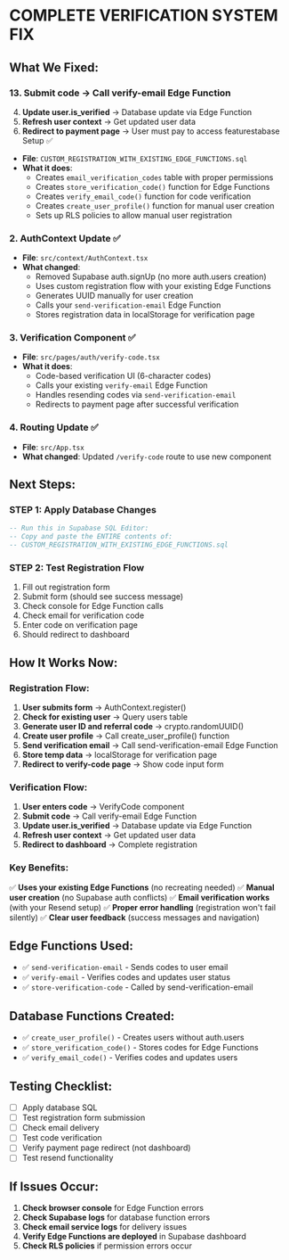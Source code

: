 # COMPLETE VERIFICATION SYSTEM FIX

## What We Fixed:

### 13. **Submit code** → Call verify-email Edge Function

4. **Update user.is_verified** → Database update via Edge Function
5. **Refresh user context** → Get updated user data
6. **Redirect to payment page** → User must pay to access featurestabase Setup ✅

- **File**: `CUSTOM_REGISTRATION_WITH_EXISTING_EDGE_FUNCTIONS.sql`
- **What it does**:
  - Creates `email_verification_codes` table with proper permissions
  - Creates `store_verification_code()` function for Edge Functions
  - Creates `verify_email_code()` function for code verification
  - Creates `create_user_profile()` function for manual user creation
  - Sets up RLS policies to allow manual user registration

### 2. AuthContext Update ✅

- **File**: `src/context/AuthContext.tsx`
- **What changed**:
  - Removed Supabase auth.signUp (no more auth.users creation)
  - Uses custom registration flow with your existing Edge Functions
  - Generates UUID manually for user creation
  - Calls your `send-verification-email` Edge Function
  - Stores registration data in localStorage for verification page

### 3. Verification Component ✅

- **File**: `src/pages/auth/verify-code.tsx`
- **What it does**:
  - Code-based verification UI (6-character codes)
  - Calls your existing `verify-email` Edge Function
  - Handles resending codes via `send-verification-email`
  - Redirects to payment page after successful verification

### 4. Routing Update ✅

- **File**: `src/App.tsx`
- **What changed**: Updated `/verify-code` route to use new component

## Next Steps:

### STEP 1: Apply Database Changes

```sql
-- Run this in Supabase SQL Editor:
-- Copy and paste the ENTIRE contents of:
-- CUSTOM_REGISTRATION_WITH_EXISTING_EDGE_FUNCTIONS.sql
```

### STEP 2: Test Registration Flow

1. Fill out registration form
2. Submit form (should see success message)
3. Check console for Edge Function calls
4. Check email for verification code
5. Enter code on verification page
6. Should redirect to dashboard

## How It Works Now:

### Registration Flow:

1. **User submits form** → AuthContext.register()
2. **Check for existing user** → Query users table
3. **Generate user ID and referral code** → crypto.randomUUID()
4. **Create user profile** → Call create_user_profile() function
5. **Send verification email** → Call send-verification-email Edge Function
6. **Store temp data** → localStorage for verification page
7. **Redirect to verify-code page** → Show code input form

### Verification Flow:

1. **User enters code** → VerifyCode component
2. **Submit code** → Call verify-email Edge Function
3. **Update user.is_verified** → Database update via Edge Function
4. **Refresh user context** → Get updated user data
5. **Redirect to dashboard** → Complete registration

### Key Benefits:

✅ **Uses your existing Edge Functions** (no recreating needed)
✅ **Manual user creation** (no Supabase auth conflicts)
✅ **Email verification works** (with your Resend setup)
✅ **Proper error handling** (registration won't fail silently)
✅ **Clear user feedback** (success messages and navigation)

## Edge Functions Used:

- ✅ `send-verification-email` - Sends codes to user email
- ✅ `verify-email` - Verifies codes and updates user status
- ✅ `store-verification-code` - Called by send-verification-email

## Database Functions Created:

- ✅ `create_user_profile()` - Creates users without auth.users
- ✅ `store_verification_code()` - Stores codes for Edge Functions
- ✅ `verify_email_code()` - Verifies codes and updates users

## Testing Checklist:

- [ ] Apply database SQL
- [ ] Test registration form submission
- [ ] Check email delivery
- [ ] Test code verification
- [ ] Verify payment page redirect (not dashboard)
- [ ] Test resend functionality

## If Issues Occur:

1. **Check browser console** for Edge Function errors
2. **Check Supabase logs** for database function errors
3. **Check email service logs** for delivery issues
4. **Verify Edge Functions are deployed** in Supabase dashboard
5. **Check RLS policies** if permission errors occur
